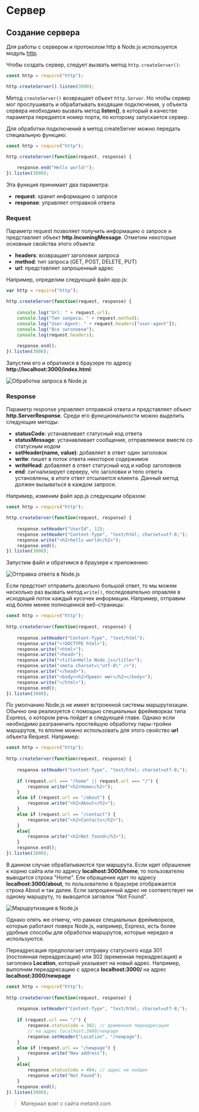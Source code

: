 # Сервер

## Создание сервера

Для работы с сервером и протоколом http в Node.js используется модуль [http](https://nodejs.org/api/http.html).

Чтобы создать сервер, следует вызвать метод `http.createServer()`:

```js
const http = require("http");

http.createServer().listen(3000);
```

Метод `createServer()` возвращает объект `http.Server`. Но чтобы сервер мог прослушивать и обрабатывать входящие подключения, у объекта сервера необходимо вызвать метод **listen()**, в который в качестве параметра передается номер порта, по которому запускается сервер.

Для обработки подключений в метод createServer можно передать специальную функцию:

```js
const http = require("http");

http.createServer(function(request, response) {
    
    response.end("Hello world!");
}).listen(3000);
```

Эта функция принимает два параметра:
- **request**: хранит информацию о запросе
- **response**: управляет отправкой ответа

### Request

Параметр request позволяет получить информацию о запросе и представляет объект **http.IncomingMessage**. Отметим некоторые основные свойства этого объекта:
- **headers**: возвращает заголовки запроса
- **method**: тип запроса (GET, POST, DELETE, PUT)
- **url**: представляет запрошенный адрес

Например, определим следующий файл app.js:

```js
var http = require("http");

http.createServer(function(request, response) {
    
    console.log("Url: " + request.url);
    console.log("Тип запроса: " + request.method);
    console.log("User-Agent: " + request.headers["user-agent"]);
    console.log("Все заголовки");
    console.log(request.headers);
    
    response.end();
}).listen(3000);
```

Запустим его и обратимся в браузере по адресу **http://localhost:3000/index.html**:

![Обработка запроса в Node.js](https://metanit.com/web/nodejs/pics/3.3.png)

### Response

Параметр response управляет отправкой ответа и представляет объект **http.ServerResponse**. Среди его функциональности можно выделить следующие методы:
- **statusCode**: устанавливает статусный код ответа
- **statusMessage**: устанавливает сообщение, отправляемое вместе со статусным кодом
- **setHeader(name, value)**: добавляет в ответ один заголовок
- **write**: пишет в поток ответа некоторое содержимое
- **writeHead**: добавляет в ответ статусный код и набор заголовков
- **end**: сигнализирует серверу, что заголовки и тело ответа установлены, в итоге ответ отсылается клиента. 
Данный метод должен вызываться в каждом запросе.

Например, изменим файл app.js следующим образом:

```js
const http = require("http");

http.createServer(function(request, response) {
    
    response.setHeader("UserId", 12);
    response.setHeader("Content-Type", "text/html; charset=utf-8;");
    response.write("<h2>hello world</h2>");
    response.end();
}).listen(3000);
```

Запустим файл и обратимся в браузере к приложению:

![Отправка ответа в Node.js](https://metanit.com/web/nodejs/pics/3.4.png)

Если предстоит отправить довольно большой ответ, то мы можем несколько раз вызвать метод `write()`, последовательно оправляя в исходящий поток каждый кусочек информации. Например, отправим код более менее полноценной веб-страницы:

```js
const http = require("http");
 
http.createServer(function(request, response) {
     
    response.setHeader("Content-Type", "text/html");
    response.write("<!DOCTYPE html>");
    response.write("<html>");
    response.write("<head>");
    response.write("<title>Hello Node.js</title>");
    response.write("<meta charset=\"utf-8\" />");
    response.write("</head>");
    response.write("<body><h2>Привет миг</h2></body>");
    response.write("</html>");
    response.end();
}).listen(3000);
```

По умолчанию Node.js не имеет встроенной системы маршрутизации. Обычно она реализуется с помощью специальных фреймворках типа Express, о котором речь пойдет в следующей главе. Однако если необходимо разграничить простейшую обработку пары-тройки маршрутов, то вполне можно использовать для этого свойство **url** объекта Request. Например:

```js
const http = require("http");
 
http.createServer(function(request, response) {
    
    response.setHeader("Content-Type", "text/html; charset=utf-8;");
    
    if (request.url === "/home" || request.url === "/") {
        response.write("<h2>Home</h2>");
    }
    else if (request.url == "/about") {
        response.write("<h2>About</h2>");
    }
    else if (request.url == "/contact") {
        response.write("<h2>Contacts</h2>");
    }
    else{
        response.write("<h2>Not found</h2>");
    }
    response.end();
}).listen(3000);
```

В данном случае обрабатываются три маршрута. Если идет обрашение к корню сайта или по адресу **localhost:3000/home**, то пользователю выводится строка "Home". Ели обращение идет по адресу **localhost:3000/about**, то пользователю в браузере отображается строка About и так далее. Если запрошенный адрес не соответствует ни одному маршруту, то выводится заговлок "Not Found".

![Маршрутизация в Node.js](https://metanit.com/web/nodejs/pics/3.7.png)

Однако опять же отмечу, что рамках специальных фреймворков, которые работают поверх Node.js, например, Express, есть более удобные способы для обработки маршрутов, которые нередко и используются.

Переадресация предполагает отправку статусного кода 301 (постоянная переадресация) или 302 (временная переадресация) и заголовка **Location**, который указывает на новый адрес. Например, выполним переадресацию с адреса **localhost:3000/** на адрес **localhost:3000/newpage**

```js
const http = require("http");
 
http.createServer(function(request, response) {
    
    response.setHeader("Content-Type", "text/html; charset=utf-8;");
    
    if (request.url === "/") {
        response.statusCode = 302; // временная переадресация
        // на адрес localhost:3000/newpage
        response.setHeader("Location", "/newpage");
    }
    else if (request.url == "/newpage") {
        response.write("New address");
    }
    else{
        response.statusCode = 404; // адрес не найден
        response.write("Not Found");
    }
    response.end();
}).listen(3000);
```


> Материал взят с сайта metanit.com